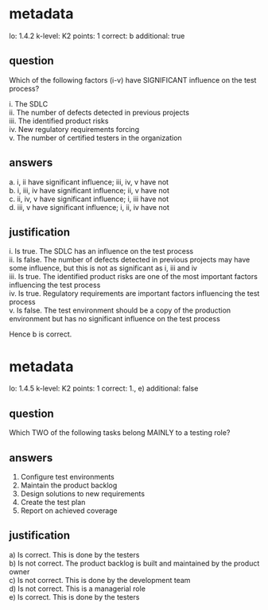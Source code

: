 # metadata
lo: 1.4.2
k-level: K2
points: 1
correct: b
additional: true

## question
Which of the following factors (i-v) have SIGNIFICANT influence on the test process?

i. The SDLC  
ii. The number of defects detected in previous projects  
iii. The identified product risks  
iv. New regulatory requirements forcing  
v. The number of certified testers in the organization  

## answers
a. i, ii have significant influence; iii, iv, v have not  
b. i, iii, iv have significant influence; ii, v have not  
c. ii, iv, v have significant influence; i, iii have not  
d. iii, v have significant influence; i, ii, iv have not  

## justification
i.   Is true. The SDLC has an influence on the test process  
ii.  Is false. The number of defects detected in previous projects may have
     some influence, but this is not as significant as i, iii and iv  
iii. Is true. The identified product risks are one of the most important
     factors influencing the test process  
iv.  Is true. Regulatory requirements are important factors influencing the
     test process  
v.   Is false. The test environment should be a copy of the production
     environment but has no significant influence on the test process  

Hence b is correct.

# metadata
lo: 1.4.5
k-level: K2
points: 1
correct: 1., e)
additional: false

## question
Which TWO of the following tasks belong MAINLY to a testing role?

## answers
1. Configure test environments
2. Maintain the product backlog
3. Design solutions to new requirements
4. Create the test plan
5. Report on achieved coverage

## justification
a) Is correct. This is done by the testers  
b) Is not correct. The product backlog is built and maintained by the product owner  
c) Is not correct. This is done by the development team  
d) Is not correct. This is a managerial role  
e) Is correct. This is done by the testers  
